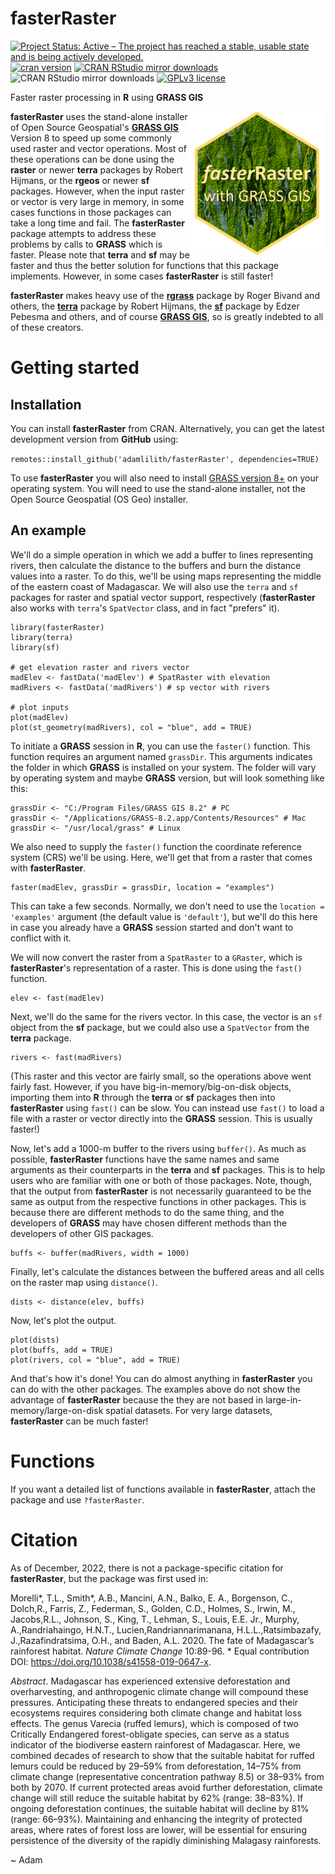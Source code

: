 # fasterRaster
<!-- badges: start -->

[![Project Status: Active – The project has reached a stable, usable state and is being actively developed.](https://www.repostatus.org/badges/latest/active.svg)](https://www.repostatus.org/#active)
[![cran version](https://www.r-pkg.org/badges/version/fasterRaster)](https://cran.r-project.org/package=fasterRaster)
[![CRAN RStudio mirror downloads](https://cranlogs.r-pkg.org/badges/grand-total/fasterRaster?color=yellow)](https://r-pkg.org/pkg/fasterRaster)
![CRAN RStudio mirror downloads](https://cranlogs.r-pkg.org/badges/fasterRaster?color=lightgrey)
[![GPLv3 license](https://img.shields.io/badge/License-GPLv3-blue.svg)](http://perso.crans.org/besson/LICENSE.html)

<!-- badges: end -->



Faster raster processing in **R** using **GRASS GIS**

<img align="right" src="fasterRaster.png" height="230"/>  

**fasterRaster** uses the stand-alone installer of Open Source Geospatial's <a href="https://grass.osgeo.org/rgrass/">**GRASS GIS**</a> Version 8 to speed up some commonly used raster and vector operations. Most of these operations can be done using the **raster** or newer **terra** packages by Robert Hijmans, or the **rgeos** or newer **sf** packages.  However, when the input raster or vector is very large in memory, in some cases functions in those packages can take a long time and fail. The **fasterRaster** package attempts to address these problems by calls to **GRASS** which is faster. Please note that **terra** and **sf** may be faster and thus the better solution for functions that this package implements. However, in some cases **fasterRaster** is still faster!

**fasterRaster** makes heavy use of the <a href="https://cran.r-project.org/package=rgrass">**rgrass**</a> package by Roger Bivand and others, the <a href="https://cran.r-project.org/package=rgrass">**terra**</a> package by Robert Hijmans, the <a href="https://cran.r-project.org/package=sf">**sf**</a> package by Edzer Pebesma and others, and of course <a href="https://grass.osgeo.org/">**GRASS GIS**</a>, so is greatly indebted to all of these creators.

# Getting started #

## Installation ###

You can install **fasterRaster** from CRAN.  Alternatively, you can get the latest development version from **GitHub** using:  

`remotes::install_github('adamlilith/fasterRaster', dependencies=TRUE)`  

To use **fasterRaster** you will also need to install [GRASS version 8+](https://grass.osgeo.org/) on your operating system. You will need to use the stand-alone installer, not the Open Source Geospatial (OS Geo) installer.

## An example ##

We'll do a simple operation in which we add a buffer to lines representing rivers, then calculate the distance to the buffers and burn the distance values into a raster. To do this, we'll be using maps representing the middle of the eastern coast of Madagascar. We will also use the `terra` and `sf` packages for raster and spatial vector support, respectively (**fasterRaster** also works with `terra`'s `SpatVector` class, and in fact "prefers" it).

```
library(fasterRaster)
library(terra)
library(sf)

# get elevation raster and rivers vector
madElev <- fastData('madElev') # SpatRaster with elevation
madRivers <- fastData('madRivers') # sp vector with rivers

# plot inputs
plot(madElev)
plot(st_geometry(madRivers), col = "blue", add = TRUE)
```

To initiate a **GRASS** session in **R**, you can use the `faster()` function. This function requires an argument named `grassDir`. This arguments indicates the folder in which **GRASS** is installed on your system. The folder will vary by operating system and maybe **GRASS** version, but will look something like this:  

```
grassDir <- "C:/Program Files/GRASS GIS 8.2" # PC
grassDir <- "/Applications/GRASS-8.2.app/Contents/Resources" # Mac
grassDir <- "/usr/local/grass" # Linux
```

We also need to supply the `faster()` function the coordinate reference system (CRS) we'll be using.  Here, we'll get that from a raster that comes with **fasterRaster**.

```
faster(madElev, grassDir = grassDir, location = "examples")
```

This can take a few seconds. Normally, we don't need to use the `location = 'examples'` argument (the default value is `'default'`), but we'll do this here in case you already have a **GRASS** session started and don't want to conflict with it.

We will now convert the raster from a `SpatRaster` to a `GRaster`, which is **fasterRaster**'s representation of a raster. This is done using the `fast()` function.
```
elev <- fast(madElev)
```

Next, we'll do the same for the rivers vector. In this case, the vector is an `sf` object from the **sf** package, but we could also use a `SpatVector` from the **terra** package.
```
rivers <- fast(madRivers)
```

(This raster and this vector are fairly small, so the operations above went fairly fast. However, if you have big-in-memory/big-on-disk objects, importing them into **R** through the **terra** or **sf** packages then into **fasterRaster** using `fast()` can be slow. You can instead use `fast()` to load a file with a raster or vector directly into the **GRASS** session. This is usually faster!)

Now, let's add a 1000-m buffer to the rivers using `buffer()`. As much as possible, **fasterRaster** functions have the same names and same arguments as their counterparts in the **terra** and **sf** packages. This is to help users who are familiar with one or both of those packages. Note, though, that the output from **fasterRaster** is not necessarily guaranteed to be the same as output from the respective functions in other packages. This is because there are different methods to do the same thing, and the developers of **GRASS** may have chosen different methods than the developers of other GIS packages.
```
buffs <- buffer(madRivers, width = 1000)
```

Finally, let's calculate the distances between the buffered areas and all cells on the raster map using `distance()`.
```
dists <- distance(elev, buffs)
```

Now, let's plot the output.
```
plot(dists)
plot(buffs, add = TRUE)
plot(rivers, col = "blue", add = TRUE)
```

And that's how it's done!  You can do almost anything in **fasterRaster**  you can do with the other packages. The examples above do not show the advantage of **fasterRaster** because the they are not based in large-in-memory/large-on-disk spatial datasets. For very large datasets, **fasterRaster** can be much faster!

# Functions
If you want a detailed list of functions available in **fasterRaster**, attach the package and use `?fasterRaster`.

# Citation #
As of December, 2022, there is not a package-specific citation for **fasterRaster**, but the package was first used in:

Morelli*, T.L., Smith*, A.B., Mancini, A.N., Balko, E. A., Borgenson, C., Dolch,R., Farris, Z., Federman, S., Golden, C.D., Holmes, S., Irwin, M., Jacobs,R.L., Johnson, S., King, T., Lehman, S., Louis, E.E. Jr., Murphy, A.,Randriahaingo, H.N.T., Lucien,Randriannarimanana, H.L.L.,Ratsimbazafy, J.,Razafindratsima, O.H., and Baden, A.L. 2020. The fate of Madagascar’s rainforest habitat.  *Nature Climate Change* 10:89-96. * Equal contribution DOI: <a href="https://doi.org/10.1038/s41558-019-0647-x">https://doi.org/10.1038/s41558-019-0647-x</a>.

*Abstract*. Madagascar has experienced extensive deforestation and overharvesting, and anthropogenic climate change will compound these pressures. Anticipating these threats to endangered species and their ecosystems requires considering both climate change and habitat loss effects. The genus Varecia (ruffed lemurs), which is composed of two Critically Endangered forest-obligate species, can serve as a status indicator of the biodiverse eastern rainforest of Madagascar. Here, we combined decades of research to show that the suitable habitat for ruffed lemurs could be reduced by 29–59% from deforestation, 14–75% from climate change (representative concentration pathway 8.5) or 38–93% from both by 2070. If current protected areas avoid further deforestation, climate change will still reduce the suitable habitat by 62% (range: 38–83%). If ongoing deforestation continues, the suitable habitat will decline by 81% (range: 66–93%). Maintaining and enhancing the integrity of protected areas, where rates of forest loss are lower, will be essential for ensuring persistence of the diversity of the rapidly diminishing Malagasy rainforests.


~ Adam
